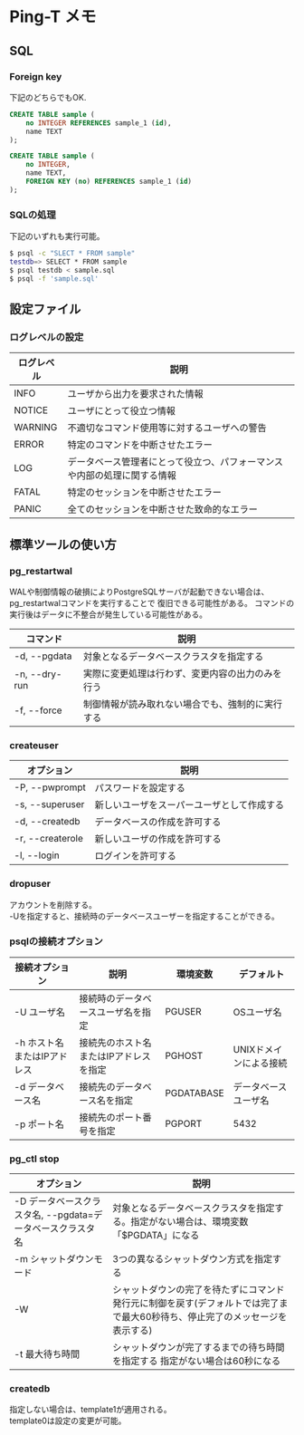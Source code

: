 # Ping-T メモ

## SQL
### Foreign key
下記のどちらでもOK.

```sql
CREATE TABLE sample (
    no INTEGER REFERENCES sample_1 (id),
    name TEXT 
);
```

```sql
CREATE TABLE sample (
    no INTEGER,
    name TEXT,
    FOREIGN KEY (no) REFERENCES sample_1 (id)
);
```

### SQLの処理
下記のいずれも実行可能。
```bash
$ psql -c "SLECT * FROM sample"
testdb=> SELECT * FROM sample
$ psql testdb < sample.sql
$ psql -f 'sample.sql'
```

## 設定ファイル
### ログレベルの設定
|ログレベル|説明|
|---|---|
|INFO|ユーザから出力を要求された情報|
|NOTICE|ユーザにとって役立つ情報|
|WARNING|不適切なコマンド使用等に対するユーザへの警告|
|ERROR|特定のコマンドを中断させたエラー|
|LOG|データベース管理者にとって役立つ、パフォーマンスや内部の処理に関する情報|
|FATAL|特定のセッションを中断させたエラー|
|PANIC|全てのセッションを中断させた致命的なエラー|



## 標準ツールの使い方
### pg_restartwal
WALや制御情報の破損によりPostgreSQLサーバが起動できない場合は、pg_restartwalコマンドを実行することで
復旧できる可能性がある。
コマンドの実行後はデータに不整合が発生している可能性がある。

|コマンド|説明|
|---|---|
|-d, --pgdata|対象となるデータベースクラスタを指定する|
|-n, --dry-run|実際に変更処理は行わず、変更内容の出力のみを行う|
|-f, --force|制御情報が読み取れない場合でも、強制的に実行する|

### createuser
|オプション|説明|
|---|---|
|-P, --pwprompt|パスワードを設定する|
|-s, --superuser|新しいユーザをスーパーユーザとして作成する|
|-d, --createdb|データベースの作成を許可する|
|-r, --createrole|新しいユーザの作成を許可する|
|-l, --login|ログインを許可する|



### dropuser
アカウントを削除する。  
-Uを指定すると、接続時のデータベースユーザーを指定することができる。

### psqlの接続オプション
|接続オプション|説明|環境変数|デフォルト|
|---|---|---|---|
|-U ユーザ名|接続時のデータベースユーザ名を指定|PGUSER|OSユーザ名|
|-h ホスト名またはIPアドレス|接続先のホスト名またはIPアドレスを指定|PGHOST|UNIXドメインによる接続|
|-d データベース名|接続先のデータベース名を指定|PGDATABASE|データベースユーザ名|
|-p ポート名|接続先のポート番号を指定|PGPORT|5432|

### pg_ctl stop
|オプション|説明|
|---|---|
|-D データベースクラスタ名, --pgdata=データベースクラスタ名|対象となるデータベースクラスタを指定する。指定がない場合は、環境変数「$PGDATA」になる|
|-m シャットダウンモード|3つの異なるシャットダウン方式を指定する|
|-W|シャットダウンの完了を待たずにコマンド発行元に制御を戻す(デフォルトでは完了まで最大60秒待ち、停止完了のメッセージを表示する)|
|-t 最大待ち時間|シャットダウンが完了するまでの待ち時間を指定する 指定がない場合は60秒になる|


### createdb
指定しない場合は、template1が適用される。  
template0は設定の変更が可能。













